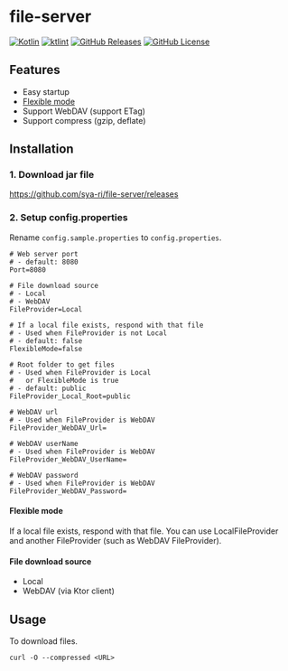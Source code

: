 # file-server

[![Kotlin](https://img.shields.io/badge/kotlin-1.6.10-blue.svg?logo=kotlin)](http://kotlinlang.org)
[![ktlint](https://img.shields.io/badge/code%20style-%E2%9D%A4-FF4081.svg)](https://ktlint.github.io/)
[![GitHub Releases](https://img.shields.io/github/v/release/sya-ri/file-server)](https://github.com/sya-ri/file-server/releases)
[![GitHub License](https://img.shields.io/badge/license-Apache%20License%202.0-blue.svg?style=flat)](http://www.apache.org/licenses/LICENSE-2.0)

## Features

- Easy startup
- [Flexible mode](#flexible-mode)
- Support WebDAV (support ETag)
- Support compress (gzip, deflate)

## Installation

### 1. Download jar file

https://github.com/sya-ri/file-server/releases

### 2. Setup config.properties

Rename `config.sample.properties` to `config.properties`.

```properties
# Web server port
# - default: 8080
Port=8080

# File download source
# - Local
# - WebDAV
FileProvider=Local

# If a local file exists, respond with that file
# - Used when FileProvider is not Local
# - default: false
FlexibleMode=false

# Root folder to get files
# - Used when FileProvider is Local
#   or FlexibleMode is true
# - default: public
FileProvider_Local_Root=public

# WebDAV url
# - Used when FileProvider is WebDAV
FileProvider_WebDAV_Url=

# WebDAV userName
# - Used when FileProvider is WebDAV
FileProvider_WebDAV_UserName=

# WebDAV password
# - Used when FileProvider is WebDAV
FileProvider_WebDAV_Password=
```

#### Flexible mode

If a local file exists, respond with that file. You can use LocalFileProvider and another FileProvider (such as WebDAV FileProvider).

#### File download source

- Local
- WebDAV (via Ktor client)

## Usage

To download files.

```shell
curl -O --compressed <URL>
```
